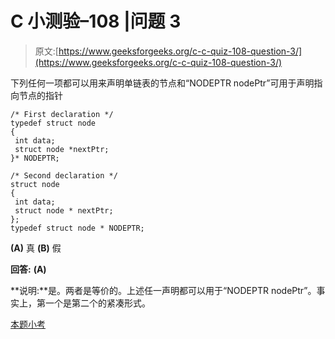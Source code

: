 # C 小测验–108 |问题 3

> 原文:[https://www.geeksforgeeks.org/c-c-quiz-108-question-3/](https://www.geeksforgeeks.org/c-c-quiz-108-question-3/)

下列任何一项都可以用来声明单链表的节点和“NODEPTR nodePtr”可用于声明指向节点的指针

```
/* First declaration */
typedef struct node
{
 int data;
 struct node *nextPtr;
}* NODEPTR;

/* Second declaration */
struct node
{
 int data;
 struct node * nextPtr;
};
typedef struct node * NODEPTR;
```

**(A)** 真
**(B)** 假

**回答:** **(A)**

**说明:**是。两者是等价的。上述任一声明都可以用于“NODEPTR nodePtr”。事实上，第一个是第二个的紧凑形式。

[本题小考](https://www.geeksforgeeks.org/c-quiz-108-gq/)